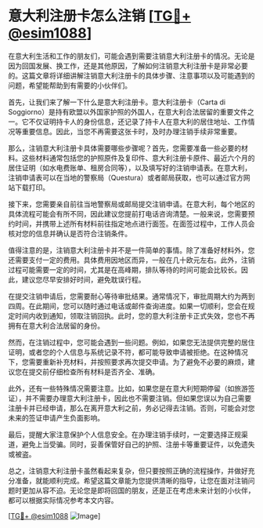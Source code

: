 # 意大利注册卡怎么注销 [[TG💪+ @esim1088](https://t.me/s/esim1088)]

在意大利生活和工作的朋友们，可能会遇到需要注销意大利注册卡的情况。无论是因为回国发展、换工作，还是其他原因，了解如何注销意大利注册卡是非常必要的。这篇文章将详细讲解注销意大利注册卡的具体步骤、注意事项以及可能遇到的问题，希望能帮助到有需要的小伙伴们。

首先，让我们来了解一下什么是意大利注册卡。意大利注册卡（Carta di Soggiorno）是持有欧盟以外国家护照的外国人，在意大利合法居留的重要文件之一。它不仅证明持卡人的身份信息，还记录了持卡人在意大利的居住地址、工作情况等重要信息。因此，当您不再需要这张卡时，及时办理注销手续非常重要。

那么，注销意大利注册卡具体需要哪些步骤呢？首先，您需要准备一些必要的材料。这些材料通常包括您的护照原件及复印件、意大利注册卡原件、最近六个月的居住证明（如水电费账单、租房合同等），以及填写好的注销申请表。在意大利，注销申请表可以在当地的警察局（Questura）或者邮局获取，也可以通过官方网站下载打印。

接下来，您需要亲自前往当地警察局或邮局提交注销申请。在意大利，每个地区的具体流程可能会有所不同，因此建议您提前打电话咨询清楚。一般来说，您需要预约时间，并携带上述所有材料前往指定地点进行面签。在面签过程中，工作人员会核对您的信息并确认是否符合注销条件。

值得注意的是，注销意大利注册卡并不是一件简单的事情。除了准备好材料外，您还需要支付一定的费用。具体费用因地区而异，一般在几十欧元左右。此外，注销过程可能需要一定的时间，尤其是在高峰期，排队等待的时间可能会比较长。因此，建议您尽早安排好时间，避免耽误行程。

在提交注销申请后，您需要耐心等待审批结果。通常情况下，审批周期大约为两到四周。在此期间，您可以随时通过电话或邮件查询进度。如果一切顺利，您会在规定时间内收到通知，领取注销回执。此时，您的意大利注册卡正式失效，您也不再拥有在意大利合法居留的身份。

然而，在注销过程中，您可能会遇到一些问题。例如，如果您无法提供完整的居住证明，或者您的个人信息与系统记录不符，都可能导致申请被拒绝。在这种情况下，您需要重新补充材料，并按照要求再次提交申请。为了避免不必要的麻烦，建议您在提交前仔细检查所有材料是否齐全、准确。

此外，还有一些特殊情况需要注意。比如，如果您是在意大利短期停留（如旅游签证），并不需要办理意大利注册卡，因此也不需要注销。但如果您误以为自己需要注册卡并已经申请，那么在离开意大利之前，务必记得去注销。否则，可能会对您未来的签证申请产生负面影响。

最后，提醒大家注意保护个人信息安全。在办理注销手续时，一定要选择正规渠道，避免上当受骗。同时，妥善保管好自己的护照、注册卡等重要证件，以免遗失或被盗。

总之，注销意大利注册卡虽然看起来复杂，但只要按照正确的流程操作，并做好充分准备，就能顺利完成。希望这篇文章能为您提供清晰的指导，让您在面对注销问题时更加从容不迫。无论您是即将回国的朋友，还是正在考虑未来计划的小伙伴，都可以根据实际情况参考本文内容。

[[TG💪+ @esim1088](https://t.me/s/esim1088) ![Image](https://i.postimg.cc/4NQfJmqS/Snipaste-2025-05-13-00-14-12.png)]
